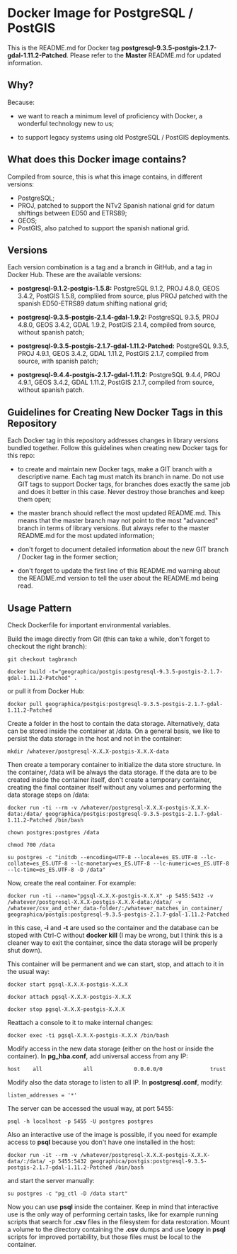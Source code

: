Docker Image for PostgreSQL / PostGIS
=====================================

This is the README.md for Docker tag __postgresql-9.3.5-postgis-2.1.7-gdal-1.11.2-Patched__. Please refer to the __Master__ README.md for updated information.

Why?
----
Because:

- we want to reach a minimum level of proficiency with Docker, a wonderful technology new to us;

- to support legacy systems using old PostgreSQL / PostGIS deployments.

What does this Docker image contains?
-------------------------------------
Compiled from source, this is what this image contains, in different versions:

- PostgreSQL;
- PROJ, patched to support the NTv2 Spanish national grid for datum shiftings between ED50 and ETRS89;
- GEOS;
- PostGIS, also patched to support the spanish national grid.

Versions
--------
Each version combination is a tag and a branch in GitHub, and a tag in Docker Hub. These are the available versions:

- __postgresql-9.1.2-postgis-1.5.8:__ PostgreSQL 9.1.2, PROJ 4.8.0, GEOS 3.4.2, PostGIS 1.5.8, compliled from source, plus PROJ patched with the spanish ED50-ETRS89 datum shifting national grid;

- __postgresql-9.3.5-postgis-2.1.4-gdal-1.9.2:__ PostgreSQL 9.3.5, PROJ 4.8.0, GEOS 3.4.2, GDAL 1.9.2, PostGIS 2.1.4, compiled from source, without spanish patch;

- __postgresql-9.3.5-postgis-2.1.7-gdal-1.11.2-Patched:__ PostgreSQL 9.3.5, PROJ 4.9.1, GEOS 3.4.2, GDAL 1.11.2, PostGIS 2.1.7, compiled from source, with spanish patch;

- __postgresql-9.4.4-postgis-2.1.7-gdal-1.11.2:__ PostgreSQL 9.4.4, PROJ 4.9.1, GEOS 3.4.2, GDAL 1.11.2, PostGIS 2.1.7, compiled from source, without spanish patch.

Guidelines for Creating New Docker Tags in this Repository
----------------------------------------------------------
Each Docker tag in this repository addresses changes in library versions bundled together. Follow this guidelines when creating new Docker tags for this repo:

- to create and maintain new Docker tags, make a GIT branch with a descriptive name. Each tag must match its branch in name. Do not use GIT tags to support Docker tags, for branches does exactly the same job and does it better in this case. Never destroy those branches and keep them open;

- the master branch should reflect the most updated README.md. This means that the master branch may not point to the most "advanced" branch in terms of library versions. But always refer to the master README.md for the most updated information;

- don't forget to document detailed information about the new GIT branch / Docker tag in the former section;

- don't forget to update the first line of this README.md warning about the README.md version to tell the user about the README.md being read.

Usage Pattern
-------------
Check Dockerfile for important environmental variables.

Build the image directly from Git (this can take a while, don't forget to checkout the right branch):

```Shell
git checkout tagbranch

docker build -t="geographica/postgis:postgresql-9.3.5-postgis-2.1.7-gdal-1.11.2-Patched" .
```

or pull it from Docker Hub:

```Shell
docker pull geographica/postgis:postgresql-9.3.5-postgis-2.1.7-gdal-1.11.2-Patched
```

Create a folder in the host to contain the data storage. Alternatively, data can be stored inside the container at /data. On a general basis, we like to persist the data storage in the host and not in the container:

```Shell
mkdir /whatever/postgresql-X.X.X-postgis-X.X.X-data
```

Then create a temporary container to initialize the data store structure. In the container, /data will be always the data storage. If the data are to be created inside the container itself, don't create a temporary container, creating the final container itself without any volumes and performing the data storage steps on /data:

```Shell
docker run -ti --rm -v /whatever/postgresql-X.X.X-postgis-X.X.X-data:/data/ geographica/postgis:postgresql-9.3.5-postgis-2.1.7-gdal-1.11.2-Patched /bin/bash

chown postgres:postgres /data

chmod 700 /data

su postgres -c "initdb --encoding=UTF-8 --locale=es_ES.UTF-8 --lc-collate=es_ES.UTF-8 --lc-monetary=es_ES.UTF-8 --lc-numeric=es_ES.UTF-8 --lc-time=es_ES.UTF-8 -D /data"
```

Now, create the real container. For example:

```Shell
docker run -ti --name="pgsql-X.X.X-postgis-X.X.X" -p 5455:5432 -v /whatever/postgresql-X.X.X-postgis-X.X.X-data:/data/ -v /whatever/csv_and_other_data-folder/:/whatever_matches_in_container/ geographica/postgis:postgresql-9.3.5-postgis-2.1.7-gdal-1.11.2-Patched
```

in this case, __-i__ and __-t__ are used so the container and the database can be stoped with Ctrl-C without __docker kill__ (I may be wrong, but I think this is a cleaner way to exit the container, since the data storage will be properly shut down).

This container will be permanent and we can start, stop, and attach to it in the usual way:

```Shell
docker start pgsql-X.X.X-postgis-X.X.X

docker attach pgsql-X.X.X-postgis-X.X.X

docker stop pgsql-X.X.X-postgis-X.X.X
```

Reattach a console to it to make internal changes:

```Shell
docker exec -ti pgsql-X.X.X-postgis-X.X.X /bin/bash

```

Modify access in the new data storage (either on the host or inside the container). In __pg_hba.conf__, add universal access from any IP:

```Shell
host    all             all             0.0.0.0/0               trust
```

Modify also the data storage to listen to all IP. In __postgresql.conf__, modify:

```Shell
listen_addresses = '*'
```

The server can be accessed the usual way, at port 5455:

```Shell
psql -h localhost -p 5455 -U postgres postgres
```

Also an interactive use of the image is possible, if you need for example access to __psql__ because you don't have one installed in the host:

```Shell
docker run -it --rm -v /whatever/postgresql-X.X.X-postgis-X.X.X-data/:/data/ -p 5455:5432 geographica/postgis:postgresql-9.3.5-postgis-2.1.7-gdal-1.11.2-Patched /bin/bash
```

and start the server manually:

```Shell
su postgres -c "pg_ctl -D /data start"
```

Now you can use __psql__ inside the container. Keep in mind that interactive use is the only way of performing certain tasks, like for example running scripts that search for __.csv__ files in the filesystem for data restoration. Mount a
volume to the directory containing the __.csv__ dumps and use __\copy__ in __psql__ scripts for improved portability, but those files must be local to the container.
